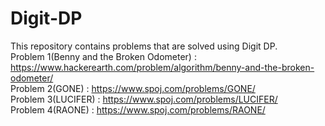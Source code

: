 # Digit-DP
This repository contains problems that are solved using Digit DP. <br/>
Problem 1(Benny and the Broken Odometer) : https://www.hackerearth.com/problem/algorithm/benny-and-the-broken-odometer/ <br/>
Problem 2(GONE) : https://www.spoj.com/problems/GONE/ <br/>
Problem 3(LUCIFER) : https://www.spoj.com/problems/LUCIFER/<br/>
Problem 4(RAONE) : https://www.spoj.com/problems/RAONE/ <br/>
